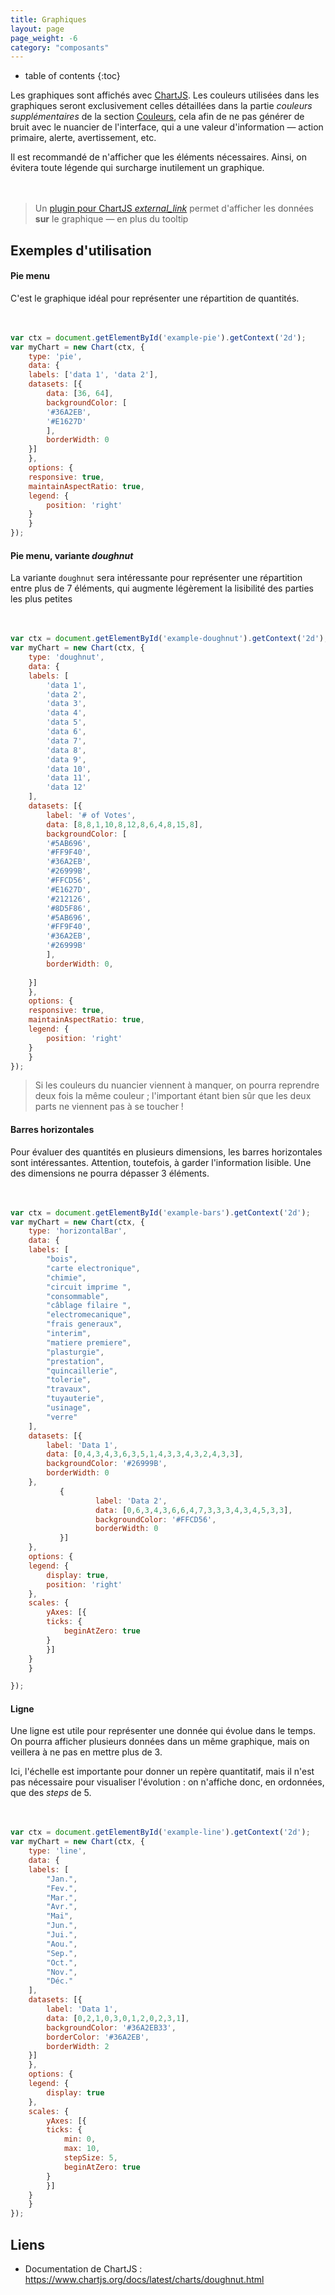 ```yaml
---
title: Graphiques
layout: page
page_weight: -6
category: "composants"
---
```

* table of contents
{:toc}

Les graphiques sont affichés avec [ChartJS](https://www.chartjs.org/). Les couleurs utilisées dans les graphiques seront exclusivement celles détaillées dans la partie *couleurs supplémentaires* de la section [Couleurs](ui.couleurs.html), cela afin de ne pas générer de bruit avec le nuancier de l'interface, qui a une valeur d'information ― action primaire, alerte, avertissement, etc.

Il est recommandé de n'afficher que les éléments nécessaires. Ainsi, on évitera toute légende qui surcharge inutilement un graphique.

<div class="chart-container" style="position: relative; width:640px; margin: 3rem 0;">
    <canvas id="example-doughnut"></canvas>
</div>

<script>
	 var ctx = document.getElementById('example-doughnut').getContext('2d');
	 var myChart = new Chart(ctx, {
	     type: 'doughnut',
	     data: {
		 labels: ['data 1', 'data 2', 'data 3', 'data 4', 'data 5', 'data 6'],
		 datasets: [{
		     label: '# of Votes',
		     data: [14, 18, 10, 14, 28, 16],
		     backgroundColor: [
			 '#5AB696',
			 '#FF9F40',
			 '#36A2EB',
			 '#26999B',
			 '#FFCD56',
			 '#E1627D'
		     ],
		     borderWidth: 0
		 }]
	     },
	     options: {
			 responsive: true,
			 maintainAspectRatio: true,
			 legend: {
				 position: 'right'
			 }
	     }
	 });
</script>

> Un [plugin pour ChartJS <i class="ico">external_link</i>](https://emn178.github.io/chartjs-plugin-labels/samples/demo/) permet d'afficher les données **sur** le graphique ― en plus du tooltip

## Exemples d'utilisation ##


#### Pie menu ####

C'est le graphique idéal pour représenter une répartition de quantités.

<div class="chart-container" style="position: relative; width:640px; margin: 3rem 0;">
    <canvas id="example-pie"></canvas>
</div>

<script>
	 var ctx = document.getElementById('example-pie').getContext('2d');
	 var myChart = new Chart(ctx, {
	     type: 'pie',
	     data: {
		 labels: ['data 1', 'data 2'],
		 datasets: [{
		     label: '# of Votes',
		     data: [36, 64],
		     backgroundColor: [
			 '#36A2EB',
			 '#E1627D'
		     ],
		     borderWidth: 0
		 }]
	     },
	     options: {
			 responsive: true,
			 maintainAspectRatio: true,
			 legend: {
				 position: 'right'
			 }
	     }
	 });
</script>

``` js
var ctx = document.getElementById('example-pie').getContext('2d');
var myChart = new Chart(ctx, {
    type: 'pie',
    data: {
	labels: ['data 1', 'data 2'],
	datasets: [{
	    data: [36, 64],
	    backgroundColor: [
		'#36A2EB',
		'#E1627D'
	    ],
	    borderWidth: 0
	}]
    },
    options: {
	responsive: true,
	maintainAspectRatio: true,
	legend: {
	    position: 'right'
	}
    }
});
```


#### Pie menu, variante *doughnut* ####

La variante `doughnut` sera intéressante pour représenter une répartition entre plus de 7 éléments, qui augmente légèrement la lisibilité des parties les plus petites

<div class="chart-container" style="position: relative; width:640px; margin: 3rem 0;">
    <canvas id="example-doughnut-2"></canvas>
</div>

<script>
	 var ctx = document.getElementById('example-doughnut-2').getContext('2d');
	 var myChart = new Chart(ctx, {
	     type: 'doughnut',
	     data: {
		 labels: ['data 1', 'data 2', 'data 3', 'data 4', 'data 5', 'data 6', 'data 7', 'data 8', 'data 9', 'data 10', 'data 11', 'data 12'],
		 datasets: [{
		     label: '# of Votes',
		     data: [8,8,1,10,8,12,8,6,4,8,15,8],
		     backgroundColor: [
			 '#5AB696',
			 '#FF9F40',
			 '#36A2EB',
			 '#26999B',
			 '#FFCD56',
			 '#E1627D',
			 '#212126',
			 '#8D5F86',
			 '#5AB696',
			 '#FF9F40',
			 '#36A2EB',
			 '#26999B'
		     ],
		     borderWidth: 0,
			 
		 }]
	     },
	     options: {
			 responsive: true,
			 maintainAspectRatio: true,
			 legend: {
				 position: 'right'
			 }
	     }
	 });
</script>

``` js
var ctx = document.getElementById('example-doughnut').getContext('2d');
var myChart = new Chart(ctx, {
    type: 'doughnut',
    data: {
	labels: [
		'data 1', 
		'data 2', 
		'data 3', 
		'data 4', 
		'data 5', 
		'data 6', 
		'data 7', 
		'data 8', 
		'data 9', 
		'data 10', 
		'data 11', 
		'data 12'
	],
	datasets: [{
	    label: '# of Votes',
	    data: [8,8,1,10,8,12,8,6,4,8,15,8],
	    backgroundColor: [
		'#5AB696',
		'#FF9F40',
		'#36A2EB',
		'#26999B',
		'#FFCD56',
		'#E1627D',
		'#212126',
		'#8D5F86',
		'#5AB696',
		'#FF9F40',
		'#36A2EB',
		'#26999B'
	    ],
	    borderWidth: 0,
	    
	}]
    },
    options: {
	responsive: true,
	maintainAspectRatio: true,
	legend: {
	    position: 'right'
	}
    }
});
```

> Si les couleurs du nuancier viennent à manquer, on pourra reprendre deux fois la même couleur ; l'important étant bien sûr que les deux parts ne viennent pas à se toucher !

#### Barres horizontales ####
Pour évaluer des quantités en plusieurs dimensions, les barres horizontales sont intéressantes. Attention, toutefois, à garder l'information lisible. Une des dimensions ne pourra dépasser 3 éléments.

<div class="chart-container" style="position: relative; margin: 3rem 0;">
    <canvas id="example-bars"></canvas>
</div>

<script>
	 var ctx = document.getElementById('example-bars').getContext('2d');
	 var myChart = new Chart(ctx, {
	     type: 'horizontalBar',
	     data: {
		 labels: [
		     "bois",
		     "carte electronique",
		     "chimie",
		     "circuit imprime ",
		     "consommable",
		     "câblage filaire ",
		     "electromecanique",
		     "frais generaux",
		     "interim",
		     "matiere premiere",
		     "plasturgie",
		     "prestation",
		     "quincaillerie",
		     "tolerie",
		     "travaux",
		     "tuyauterie",
		     "usinage",
		     "verre"
		 ],
		 datasets: [{
		     label: 'Data 1',
		     data: [0,4,3,4,3,6,3,5,1,4,3,3,4,3,2,4,3,3],
		     backgroundColor: '#26999B',
		     borderWidth: 0
		 },
         {
        	label: 'Data 2',
        	data: [0,6,3,4,3,6,6,4,7,3,3,3,4,3,4,5,3,3],
        	backgroundColor: '#FFCD56',
        	borderWidth: 0
         }]
	     },
	     options: {
		 legend: {
		     display: true,
		     position: 'right'
		 },
		 scales: {
		     yAxes: [{
			 ticks: {
			     beginAtZero: true
			 }
		     }]
		 }
	     }

	 });

	</script>
	
	

``` js
var ctx = document.getElementById('example-bars').getContext('2d');
var myChart = new Chart(ctx, {
    type: 'horizontalBar',
    data: {
	labels: [
	    "bois",
	    "carte electronique",
	    "chimie",
	    "circuit imprime ",
	    "consommable",
	    "câblage filaire ",
	    "electromecanique",
	    "frais generaux",
	    "interim",
	    "matiere premiere",
	    "plasturgie",
	    "prestation",
	    "quincaillerie",
	    "tolerie",
	    "travaux",
	    "tuyauterie",
	    "usinage",
	    "verre"
	],
	datasets: [{
	    label: 'Data 1',
	    data: [0,4,3,4,3,6,3,5,1,4,3,3,4,3,2,4,3,3],
	    backgroundColor: '#26999B',
	    borderWidth: 0
	},
		   {
        	       label: 'Data 2',
        	       data: [0,6,3,4,3,6,6,4,7,3,3,3,4,3,4,5,3,3],
        	       backgroundColor: '#FFCD56',
        	       borderWidth: 0
		   }]
    },
    options: {
	legend: {
	    display: true,
	    position: 'right'
	},
	scales: {
	    yAxes: [{
		ticks: {
		    beginAtZero: true
		}
	    }]
	}
    }

});
```

#### Ligne ####
Une ligne est utile pour représenter une donnée qui évolue dans le temps. On pourra afficher plusieurs données dans un même graphique, mais on veillera à ne pas en mettre plus de 3.

Ici, l'échelle est importante pour donner un repère quantitatif, mais il n'est pas nécessaire pour visualiser l'évolution : on n'affiche donc, en ordonnées, que des *steps* de 5.

<div class="chart-container" style="position: relative; margin: 3rem 0;">
    <canvas id="example-line"></canvas>
</div>

<script>
	 var ctx = document.getElementById('example-line').getContext('2d');
	 var myChart = new Chart(ctx, {
	     type: 'line',
	     data: {
		 labels: [
		     "Jan.",
		     "Fev.",
		     "Mar.",
		     "Avr.",
		     "Mai",
		     "Jun.",
		     "Jui.",
		     "Aou.",
		     "Sep.",
		     "Oct.",
		     "Nov.",
		     "Déc."
		 ],
		 datasets: [{
		     label: 'Data 1',		     
		     data: [0,2,1,0,3,0,1,2,0,2,3,1],
		     backgroundColor: '#36A2EB33',
		     borderColor: '#36A2EB',
		     borderWidth: 2
		 }]
	     },
	     options: {
		 legend: {
		     display: true  
		 },
		 scales: {
		     yAxes: [{
			 ticks: {
			     min: 0,
			     max: 10,
			     stepSize: 5,
			     beginAtZero: true
			 }
		     }]
		 }
	     }

	 });

	</script>
	
``` js
var ctx = document.getElementById('example-line').getContext('2d');
var myChart = new Chart(ctx, {
    type: 'line',
    data: {
	labels: [
	    "Jan.",
	    "Fev.",
	    "Mar.",
	    "Avr.",
	    "Mai",
	    "Jun.",
	    "Jui.",
	    "Aou.",
	    "Sep.",
	    "Oct.",
	    "Nov.",
	    "Déc."
	],
	datasets: [{
	    label: 'Data 1',		     
	    data: [0,2,1,0,3,0,1,2,0,2,3,1],
	    backgroundColor: '#36A2EB33',
	    borderColor: '#36A2EB',
	    borderWidth: 2
	}]
    },
    options: {
	legend: {
	    display: true  
	},
	scales: {
	    yAxes: [{
		ticks: {
		    min: 0,
		    max: 10,
		    stepSize: 5,
		    beginAtZero: true
		}
	    }]
	}
    }
});
```

## Liens ##
- Documentation de ChartJS : <https://www.chartjs.org/docs/latest/charts/doughnut.html>
